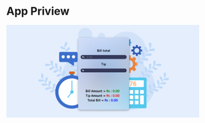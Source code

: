 # App Priview
![App Preview](https://github.com/Hashan099/HTML_CSS-JS-Tip-Calculator/blob/master/design/design.png)
